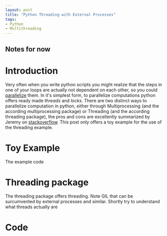 ```yaml
---
layout: post
title: "Python Threading with External Processes"
tags:
- Python
- Multithreading
---
```


## Notes for now

# Introduction
Very often when you write python scripts you might realize that the steps in one of your loops are actually not dependent on each other, so you could [parallelize](https://en.wikipedia.org/wiki/Parallel_computing) them. In it's simplest form, to parallelize computations python offers ready made *threads* and *locks*. There are two distinct ways to parallelize computation in python, either through Multiprocessing (and the according multiprocessing package) or Threading (and the according threading package), the pros and cons are excellently summarized by Jeremy on [stackoverflow](http://stackoverflow.com/a/3046201/5882522). This post only offers a toy example for the use of the threading example.

# Toy Example
The example code

# Threading package
The threading package offers threading. Note GIL that can be surcumvented by external processes and similar.
Shortly try to understand what threads actually are

# Code
